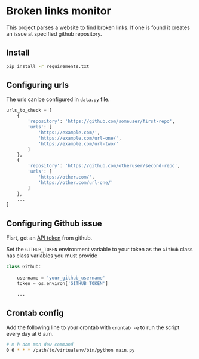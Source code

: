 # Broken links monitor

This project parses a website to find broken links. If one is found it creates
an issue at specified github repository.

## Install

```bash
pip install -r requirements.txt
```

## Configuring urls

The urls can be configured in `data.py` file.

```python
urls_to_check = [
    {
        'repository': 'https://github.com/someuser/first-repo',
        'urls': [
            'https://example.com/',
            'https://example.com/url-one/',
            'https://example.com/url-two/'
        ]
    },
    {
        'repository': 'https://github.com/otheruser/second-repo',
        'urls': [
            'https://other.com/',
            'https://other.com/url-one/'
        ]
    },
    ...
]
```

## Configuring Github issue

Fisrt, get an [API token](https://github.com/settings/tokens) from github.

Set the `GITHUB_TOKEN` environment variable to your token as the `Github` class 
has class variables you must provide

```python
class Github:
    
    username = 'your_github_username'
    token = os.environ['GITHUB_TOKEN']
    
    ...
```

## Crontab config

Add the following line to your crontab with `crontab -e` to run the script 
every day at 6 a.m.

```bash
# m h dom mon dow command
0 6 * * * /path/to/virtualenv/bin/python main.py
```
